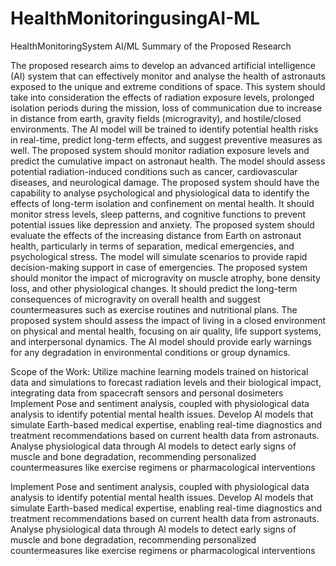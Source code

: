 # HealthMonitoringusingAI-ML
HealthMonitoringSystem AI/ML
Summary of the Proposed Research

The proposed research aims to develop an advanced artificial intelligence (AI) system that can effectively monitor and analyse the health of astronauts exposed to the unique and extreme conditions of space. This system should take into consideration the effects of radiation exposure levels, prolonged isolation periods during the mission, loss of communication due to increase in distance from earth, gravity fields (microgravity), and hostile/closed environments. The Al model will be trained to identify potential health risks in real-time, predict long-term effects, and suggest preventive measures as well.
The proposed system should monitor radiation exposure levels and predict the cumulative impact on astronaut health. The model should assess potential radiation-induced conditions such as cancer, cardiovascular diseases, and neurological damage. The proposed system should have the capability to analyse psychological and physiological data to identify the effects of long-term isolation and confinement on mental health. It should monitor stress levels, sleep patterns, and cognitive functions to prevent potential issues like depression and anxiety.
The proposed system should evaluate the effects of the increasing distance from Earth on astronaut health, particularly in terms of separation, medical emergencies, and psychological stress. The model will simulate scenarios to provide rapid decision-making support in case of emergencies. The proposed system should monitor the impact of microgravity on muscle atrophy, bone density loss, and other physiological changes. It should predict the long-term consequences of microgravity on overall health and suggest countermeasures such as exercise routines and nutritional plans. The proposed system should assess the impact of living in a closed environment on physical and mental health, focusing on air quality, life support systems, and interpersonal dynamics. The Al model should provide early warnings for any degradation in environmental conditions or group dynamics.

Scope of the Work:
Utilize machine learning models trained on historical data and simulations to forecast radiation levels and their biological impact, integrating data from spacecraft sensors and personal dosimeters Implement Pose and sentiment analysis, coupled with physiological data analysis to identify potential mental health issues.
Develop Al models that simulate Earth-based medical expertise, enabling real-time diagnostics and treatment recommendations based on current health data from astronauts.
Analyse physiological data through Al models to detect early signs of muscle and bone degradation, recommending personalized countermeasures like exercise regimens or pharmacological interventions


Implement Pose and sentiment analysis, coupled with physiological data analysis to identify potential mental health issues.
Develop Al models that simulate Earth-based medical expertise, enabling real-time diagnostics and treatment recommendations based on current health data from astronauts.
Analyse physiological data through Al models to detect early signs of muscle and bone degradation, recommending personalized countermeasures like exercise regimens or pharmacological interventions
